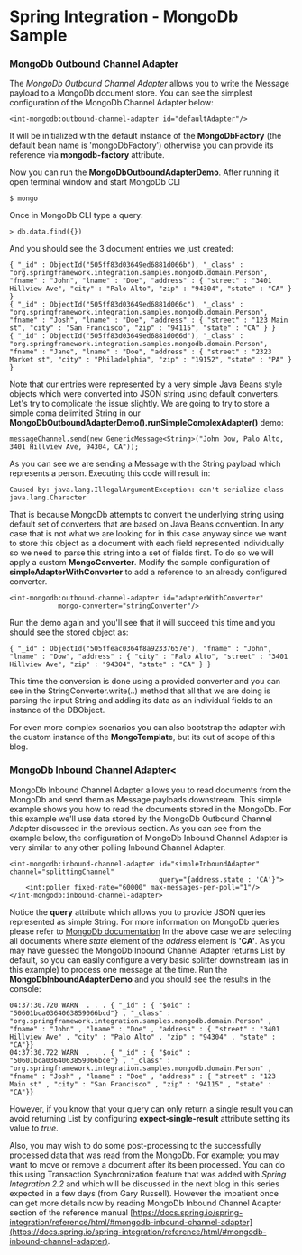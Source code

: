 Spring Integration - MongoDb Sample
================================

### MongoDb Outbound Channel Adapter

The *MongoDb Outbound Channel Adapter* allows you to write the Message payload to a MongoDb document store. You can see the simplest configuration of the MongoDb Channel Adapter below:

    <int-mongodb:outbound-channel-adapter id="defaultAdapter"/>

It will be initialized with the default instance of the **MongoDbFactory** (the default bean name is 'mongoDbFactory') otherwise you can provide its 
reference via **mongodb-factory** attribute.

Now you can run the **MongoDbOutboundAdapterDemo**. After running it open terminal window and start MongoDb CLI

    $ mongo

Once in MongoDb CLI type a query:

    > db.data.find({})

And you should see the 3 document entries we just created:

    { "_id" : ObjectId("505ff83d03649ed6881d066b"), "_class" : "org.springframework.integration.samples.mongodb.domain.Person", "fname" : "John", "lname" : "Doe", "address" : { "street" : "3401 Hillview Ave", "city" : "Palo Alto", "zip" : "94304", "state" : "CA" } }
    { "_id" : ObjectId("505ff83d03649ed6881d066c"), "_class" : "org.springframework.integration.samples.mongodb.domain.Person", "fname" : "Josh", "lname" : "Doe", "address" : { "street" : "123 Main st", "city" : "San Francisco", "zip" : "94115", "state" : "CA" } }
    { "_id" : ObjectId("505ff83d03649ed6881d066d"), "_class" : "org.springframework.integration.samples.mongodb.domain.Person", "fname" : "Jane", "lname" : "Doe", "address" : { "street" : "2323 Market st", "city" : "Philadelphia", "zip" : "19152", "state" : "PA" } }

Note that our entries were represented by a very simple Java Beans style objects which were converted into JSON string using default converters. Let's try to complicate the issue slightly. We are going to try to store a simple coma delimited String in our **MongoDbOutboundAdapterDemo().runSimpleComplexAdapter()** demo:

    messageChannel.send(new GenericMessage<String>("John Dow, Palo Alto, 3401 Hillview Ave, 94304, CA"));

As you can see we are sending a Message with the String payload which represents a person. Executing this code will result in:

    Caused by: java.lang.IllegalArgumentException: can't serialize class java.lang.Character

That is because MongoDb attempts to convert the underlying string using default set of converters that are based on Java Beans convention. 
In any case that is not what we are looking for in this case anyway since we want to store this object as a document with each field represented individually so we need to parse this string into a set of fields first. To do so we will apply a custom **MongoConverter**. Modify the sample configuration of **simpleAdapterWithConverter** to add a reference to an already configured converter.

	<int-mongodb:outbound-channel-adapter id="adapterWithConverter"
				mongo-converter="stringConverter"/>
				
Run the demo again and you'll see that it will succeed this time and you should see the stored object as:

	{ "_id" : ObjectId("505ffeac0364f8a92337657e"), "fname" : "John", "lname" : "Dow", "address" : { "city" : "Palo Alto", "street" : "3401 Hillview Ave", "zip" : "94304", "state" : "CA" } }

This time the conversion is done using a provided converter and you can see in the StringConverter.write(..) method that all that we are doing is parsing the input String and adding its data as an individual fields to an instance of the DBObject.

For even more complex scenarios you can also bootstrap the adapter with the custom instance of the **MongoTemplate**, but its out of scope of this blog.

### MongoDb Inbound Channel Adapter<

MongoDb Inbound Channel Adapter allows you to read documents from the MongoDb and send them as Message payloads downstream. This simple example shows you how to read the documents stored in the MongoDb. For this example we'll use data stored by the MongoDb Outbound Channel Adapter discussed in the previous section.
As you can see from the example below, the configuration of MongoDb Inbound Channel Adapter is very similar to any other polling Inbound Channel Adapter.

	<int-mongodb:inbound-channel-adapter id="simpleInboundAdapter" channel="splittingChannel" 
									     query="{address.state : 'CA'}">
		<int:poller fixed-rate="60000" max-messages-per-poll="1"/>
	</int-mongodb:inbound-channel-adapter>

Notice the **query** attribute which allows you to provide JSON queries represented as simple String. 	For more information on MongoDb queries please refer to [MongoDb documentation](https://www.mongodb.org/display/DOCS/Querying)
In the above case we are selecting all documents where *state* element of the *address* element is **'CA'**. As you may have guessed the MongoDb Inbound Channel Adapter returns List by default, so you can easily configure a very basic splitter downstream (as in this example)	to process one message at the time. Run the **MongoDbInboundAdapterDemo** and you should see the results in the console:

	04:37:30.720 WARN  . . . { "_id" : { "$oid" : "50601bca0364063859066bcd"} , "_class" : "org.springframework.integration.samples.mongodb.domain.Person" , "fname" : "John" , "lname" : "Doe" , "address" : { "street" : "3401 Hillview Ave" , "city" : "Palo Alto" , "zip" : "94304" , "state" : "CA"}}
	04:37:30.722 WARN  . . . { "_id" : { "$oid" : "50601bca0364063859066bce"} , "_class" : "org.springframework.integration.samples.mongodb.domain.Person" , "fname" : "Josh" , "lname" : "Doe" , "address" : { "street" : "123 Main st" , "city" : "San Francisco" , "zip" : "94115" , "state" : "CA"}}

However, if you know that your query can only return a single result you can avoid returning List by configuring **expect-single-result** attribute setting its value to *true*.

Also, you may wish to do some post-processing to the successfully processed data that was read from the MongoDb. For example; you may want to move or remove a document after its been processed.
You can do this using Transaction Synchronization feature that was added with *Spring Integration 2.2* and which will be discussed in the next blog in this series expected in a few days (from Gary Russell). However the impatient once can get more details now by reading MongoDb Inbound Channel Adapter section of the reference manual [https://docs.spring.io/spring-integration/reference/html/#mongodb-inbound-channel-adapter](https://docs.spring.io/spring-integration/reference/html/#mongodb-inbound-channel-adapter).
